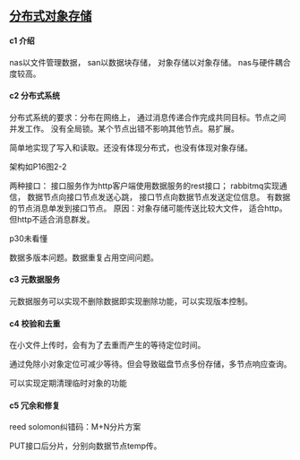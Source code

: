 

## [分布式对象存储](https://book.douban.com/subject/30456816/)

#### c1 介绍

nas以文件管理数据， san以数据块存储， 对象存储以对象存储。 nas与硬件耦合度较高。 

#### c2 分布式系统

分布式系统的要求：分布在网络上， 通过消息传递合作完成共同目标。节点之间并发工作。
没有全局锁。某个节点出错不影响其他节点。易扩展。

简单地实现了写入和读取。还没有体现分布式，也没有体现对象存储。

架构如P16图2-2

两种接口： 接口服务作为http客户端使用数据服务的rest接口； 
rabbitmq实现通信， 数据节点向接口节点发送心跳， 接口节点向数据节点发送定位信息。 
有数据的节点消息单发到接口节点。 
原因：对象存储可能传送比较大文件， 适合http。 但http不适合消息群发。 

p30未看懂

数据多版本问题。数据重复占用空间问题。

#### c3 元数据服务

元数据服务可以实现不删除数据即实现删除功能，可以实现版本控制。

#### c4 校验和去重

在小文件上传时，会有为了去重而产生的等待定位时间。

通过免除小对象定位可减少等待。但会导致磁盘节点多份存储，多节点响应查询。

可以实现定期清理临时对象的功能

#### c5 冗余和修复

reed solomon纠错码：M+N分片方案

PUT接口后分片，分别向数据节点temp传。
